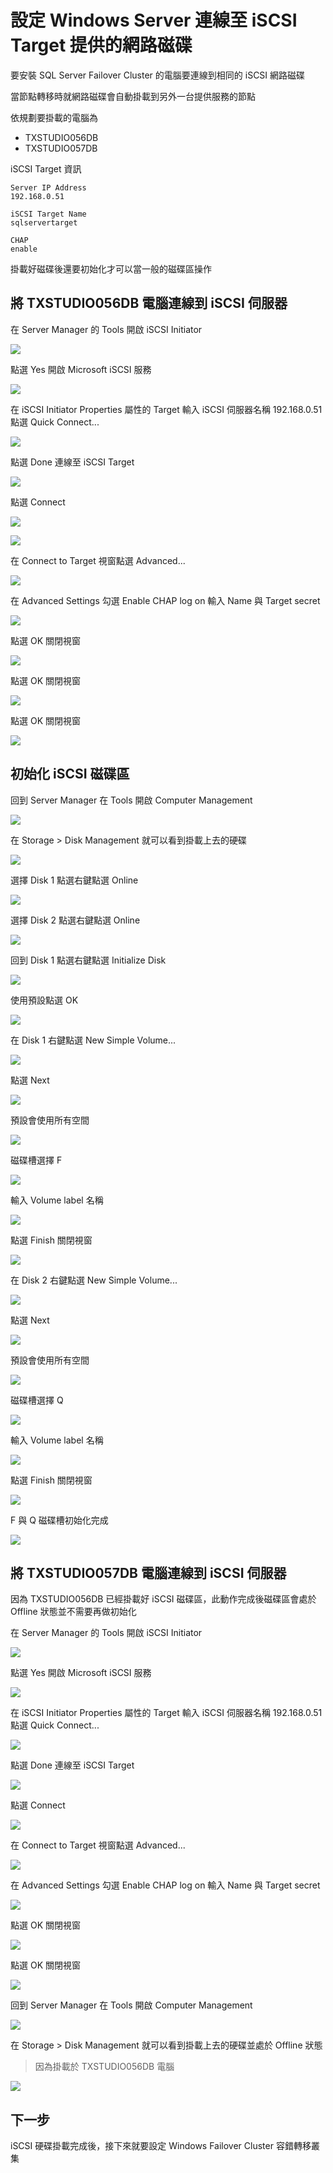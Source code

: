
# 設定 Windows Server 連線至 iSCSI Target 提供的網路磁碟

要安裝 SQL Server Failover Cluster 的電腦要連線到相同的 iSCSI 網路磁碟

當節點轉移時就網路磁碟會自動掛載到另外一台提供服務的節點

依規劃要掛載的電腦為

- TXSTUDIO056DB
- TXSTUDIO057DB

iSCSI Target 資訊

```
Server IP Address
192.168.0.51

iSCSI Target Name
sqlservertarget

CHAP
enable
```

掛載好磁碟後還要初始化才可以當一般的磁碟區操作

## 將 TXSTUDIO056DB 電腦連線到 iSCSI 伺服器

在 Server Manager 的 Tools 開啟 iSCSI Initiator

![](https://raw.githubusercontent.com/txstudio/2020-12th-ironman/master/images/12/screenshot-01.png)

點選 Yes 開啟 Microsoft iSCSI 服務

![](https://raw.githubusercontent.com/txstudio/2020-12th-ironman/master/images/12/screenshot-02.png)

在 iSCSI Initiator Properties 屬性的 Target 輸入 iSCSI 伺服器名稱 192.168.0.51 點選 Quick Connect...

![](https://raw.githubusercontent.com/txstudio/2020-12th-ironman/master/images/12/screenshot-03.png)

點選 Done 連線至 iSCSI Target

![](https://raw.githubusercontent.com/txstudio/2020-12th-ironman/master/images/12/screenshot-04.png)

點選 Connect

![](https://raw.githubusercontent.com/txstudio/2020-12th-ironman/master/images/12/screenshot-05.png)

![](https://raw.githubusercontent.com/txstudio/2020-12th-ironman/master/images/12/screenshot-06.png)

在 Connect to Target 視窗點選 Advanced...

![](https://raw.githubusercontent.com/txstudio/2020-12th-ironman/master/images/12/screenshot-07.png)

在 Advanced Settings 勾選 Enable CHAP log on 輸入 Name 與 Target secret

![](https://raw.githubusercontent.com/txstudio/2020-12th-ironman/master/images/12/screenshot-08.png)

點選 OK 關閉視窗

![](https://raw.githubusercontent.com/txstudio/2020-12th-ironman/master/images/12/screenshot-09.png)

點選 OK 關閉視窗

![](https://raw.githubusercontent.com/txstudio/2020-12th-ironman/master/images/12/screenshot-10.png)

點選 OK 關閉視窗

![](https://raw.githubusercontent.com/txstudio/2020-12th-ironman/master/images/12/screenshot-11.png)

## 初始化 iSCSI 磁碟區

回到 Server Manager 在 Tools 開啟 Computer Management

![](https://raw.githubusercontent.com/txstudio/2020-12th-ironman/master/images/12/screenshot-12.png)

在 Storage > Disk Management 就可以看到掛載上去的硬碟

![](https://raw.githubusercontent.com/txstudio/2020-12th-ironman/master/images/12/screenshot-13.png)

選擇 Disk 1 點選右鍵點選 Online

![](https://raw.githubusercontent.com/txstudio/2020-12th-ironman/master/images/12/screenshot-14.png)

選擇 Disk 2 點選右鍵點選 Online

![](https://raw.githubusercontent.com/txstudio/2020-12th-ironman/master/images/12/screenshot-15.png)

回到 Disk 1 點選右鍵點選 Initialize Disk

![](https://raw.githubusercontent.com/txstudio/2020-12th-ironman/master/images/12/screenshot-16.png)

使用預設點選 OK

![](https://raw.githubusercontent.com/txstudio/2020-12th-ironman/master/images/12/screenshot-17.png)

在 Disk 1 右鍵點選 New Simple Volume...

![](https://raw.githubusercontent.com/txstudio/2020-12th-ironman/master/images/12/screenshot-18.png)

點選 Next

![](https://raw.githubusercontent.com/txstudio/2020-12th-ironman/master/images/12/screenshot-19.png)

預設會使用所有空間

![](https://raw.githubusercontent.com/txstudio/2020-12th-ironman/master/images/12/screenshot-20.png)

磁碟槽選擇 F

![](https://raw.githubusercontent.com/txstudio/2020-12th-ironman/master/images/12/screenshot-21.png)

輸入 Volume label 名稱

![](https://raw.githubusercontent.com/txstudio/2020-12th-ironman/master/images/12/screenshot-22.png)

點選 Finish 關閉視窗

![](https://raw.githubusercontent.com/txstudio/2020-12th-ironman/master/images/12/screenshot-23.png)

在 Disk 2 右鍵點選 New Simple Volume...

![](https://raw.githubusercontent.com/txstudio/2020-12th-ironman/master/images/12/screenshot-24.png)

點選 Next

![](https://raw.githubusercontent.com/txstudio/2020-12th-ironman/master/images/12/screenshot-25.png)

預設會使用所有空間

![](https://raw.githubusercontent.com/txstudio/2020-12th-ironman/master/images/12/screenshot-26.png)

磁碟槽選擇 Q

![](https://raw.githubusercontent.com/txstudio/2020-12th-ironman/master/images/12/screenshot-27.png)

輸入 Volume label 名稱

![](https://raw.githubusercontent.com/txstudio/2020-12th-ironman/master/images/12/screenshot-28.png)

點選 Finish 關閉視窗

![](https://raw.githubusercontent.com/txstudio/2020-12th-ironman/master/images/12/screenshot-29.png)

F 與 Q 磁碟槽初始化完成

![](https://raw.githubusercontent.com/txstudio/2020-12th-ironman/master/images/12/screenshot-30.png)

## 將 TXSTUDIO057DB 電腦連線到 iSCSI 伺服器

因為 TXSTUDIO056DB 已經掛載好 iSCSI 磁碟區，此動作完成後磁碟區會處於 Offline 狀態並不需要再做初始化

在 Server Manager 的 Tools 開啟 iSCSI Initiator

![](https://raw.githubusercontent.com/txstudio/2020-12th-ironman/master/images/12/screenshot-31.png)

點選 Yes 開啟 Microsoft iSCSI 服務

![](https://raw.githubusercontent.com/txstudio/2020-12th-ironman/master/images/12/screenshot-32.png)

在 iSCSI Initiator Properties 屬性的 Target 輸入 iSCSI 伺服器名稱 192.168.0.51 點選 Quick Connect...

![](https://raw.githubusercontent.com/txstudio/2020-12th-ironman/master/images/12/screenshot-33.png)

點選 Done 連線至 iSCSI Target

![](https://raw.githubusercontent.com/txstudio/2020-12th-ironman/master/images/12/screenshot-34.png)

點選 Connect

![](https://raw.githubusercontent.com/txstudio/2020-12th-ironman/master/images/12/screenshot-35.png)

在 Connect to Target 視窗點選 Advanced...

![](https://raw.githubusercontent.com/txstudio/2020-12th-ironman/master/images/12/screenshot-36.png)

在 Advanced Settings 勾選 Enable CHAP log on 輸入 Name 與 Target secret

![](https://raw.githubusercontent.com/txstudio/2020-12th-ironman/master/images/12/screenshot-37.png)

點選 OK 關閉視窗

![](https://raw.githubusercontent.com/txstudio/2020-12th-ironman/master/images/12/screenshot-38.png)

點選 OK 關閉視窗

![](https://raw.githubusercontent.com/txstudio/2020-12th-ironman/master/images/12/screenshot-39.png)

回到 Server Manager 在 Tools 開啟 Computer Management

![](https://raw.githubusercontent.com/txstudio/2020-12th-ironman/master/images/12/screenshot-40.png)

在 Storage > Disk Management 就可以看到掛載上去的硬碟並處於 Offline 狀態

> 因為掛載於 TXSTUDIO056DB 電腦

![](https://raw.githubusercontent.com/txstudio/2020-12th-ironman/master/images/12/screenshot-41.png)

## 下一步

iSCSI 硬碟掛載完成後，接下來就要設定 Windows Failover Cluster 容錯轉移叢集



